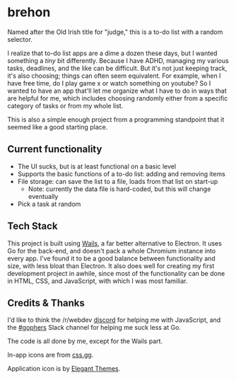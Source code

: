 # brehon

Named after the Old Irish title for "judge," this is a to-do list with a random selector.

I realize that to-do list apps are a dime a dozen these days, but I wanted something a *tiny* bit differently.  Because I have ADHD, managing my various tasks, deadlines, and the like can be difficult.  But it's not just keeping track, it's also choosing; things can often seem equivalent.  For example, when I have free time, do I play game x or watch something on youtube?  So I wanted to have an app that'll let me organize what I have to do in ways that are helpful for me, which includes choosing randomly either from a specific category of tasks or from my whole list.

This is also a simple enough project from a programming standpoint that it seemed like a good starting place.

## Current functionality

- The UI sucks, but is at least functional on a basic level
- Supports the basic functions of a to-do list: adding and removing items
- File storage: can save the list to a file, loads from that list on start-up
	- Note: currently the data file is hard-coded, but this will change eventually
- Pick a task at random


## Tech Stack

This project is built using [Wails](https://wails.io/), a far better alternative to Electron.  It uses Go for the back-end, and doesn't pack a whole Chromium instance into every app.  I've found it to be a good balance between functionality and size, with less bloat than Electron.  It also does well for creating my first development project in awhile, since most of the functionality can be done in HTML, CSS, and JavaScript, with which I was most familiar.

## Credits & Thanks

I'd like to think the /r/webdev [discord](https://discord.gg/H9Jkc7p) for helping me with JavaScript, and the [#gophers](https://gophers.slack.com/messages/CJ4P9F7MZ/) Slack channel for helping me suck less at Go.

The code is all done by me, except for the Wails part.  

In-app icons are from [css.gg](https://css.gg).

Application icon is by [Elegant Themes](https://www.elegantthemes.com/blog/freebie-of-the-week/beautiful-flat-icons-for-free).
